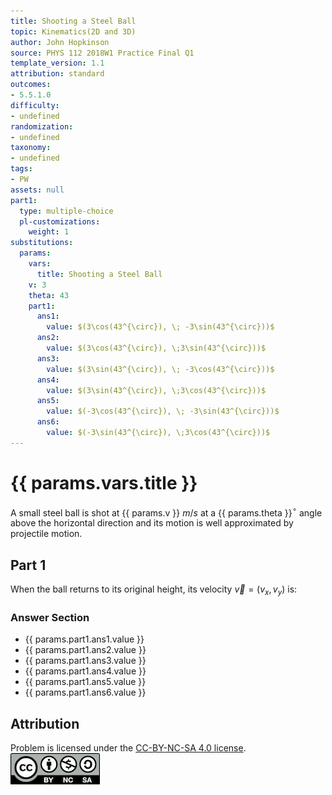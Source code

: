 ```yaml
---
title: Shooting a Steel Ball
topic: Kinematics(2D and 3D)
author: John Hopkinson
source: PHYS 112 2018W1 Practice Final Q1
template_version: 1.1
attribution: standard
outcomes:
- 5.5.1.0
difficulty:
- undefined
randomization:
- undefined
taxonomy:
- undefined
tags:
- PW
assets: null
part1:
  type: multiple-choice
  pl-customizations:
    weight: 1
substitutions:
  params:
    vars:
      title: Shooting a Steel Ball
    v: 3
    theta: 43
    part1:
      ans1:
        value: $(3\cos(43^{\circ}), \; -3\sin(43^{\circ}))$
      ans2:
        value: $(3\cos(43^{\circ}), \;3\sin(43^{\circ}))$
      ans3:
        value: $(3\sin(43^{\circ}), \; -3\cos(43^{\circ}))$
      ans4:
        value: $(3\sin(43^{\circ}), \;3\cos(43^{\circ}))$
      ans5:
        value: $(-3\cos(43^{\circ}), \; -3\sin(43^{\circ}))$
      ans6:
        value: $(-3\sin(43^{\circ}), \;3\cos(43^{\circ}))$
---
```

# {{ params.vars.title }}
A small steel ball is shot at {{ params.v }} $m/s$ at a {{ params.theta }}$^{\circ}$ angle above the horizontal direction and its motion is well approximated by projectile motion.

## Part 1

When the ball returns to its original height, its velocity $\overrightarrow{v} = (v_x, v_y)$ is:

### Answer Section

- {{ params.part1.ans1.value }}
- {{ params.part1.ans2.value }}
- {{ params.part1.ans3.value }}
- {{ params.part1.ans4.value }}
- {{ params.part1.ans5.value }}
- {{ params.part1.ans6.value }}

## Attribution

Problem is licensed under the [CC-BY-NC-SA 4.0 license](https://creativecommons.org/licenses/by-nc-sa/4.0/).<br> ![The Creative Commons 4.0 license requiring attribution-BY, non-commercial-NC, and share-alike-SA license.](https://raw.githubusercontent.com/firasm/bits/master/by-nc-sa.png)